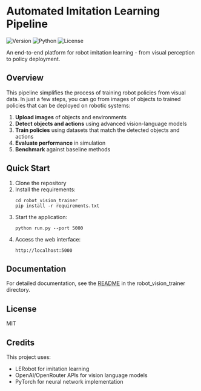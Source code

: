 # Automated Imitation Learning Pipeline

![Version](https://img.shields.io/badge/version-1.0.0-blue)
![Python](https://img.shields.io/badge/python-3.9%2B-blue)
![License](https://img.shields.io/badge/license-MIT-green)

An end-to-end platform for robot imitation learning - from visual perception to policy deployment.

## Overview

This pipeline simplifies the process of training robot policies from visual data. In just a few steps, you can go from images of objects to trained policies that can be deployed on robotic systems:

1. **Upload images** of objects and environments
2. **Detect objects and actions** using advanced vision-language models
3. **Train policies** using datasets that match the detected objects and actions
4. **Evaluate performance** in simulation
5. **Benchmark** against baseline methods

## Quick Start

1. Clone the repository
2. Install the requirements:
   ```
   cd robot_vision_trainer
   pip install -r requirements.txt
   ```
3. Start the application:
   ```
   python run.py --port 5000
   ```
4. Access the web interface:
   ```
   http://localhost:5000
   ```

## Documentation

For detailed documentation, see the [README](robot_vision_trainer/README.md) in the robot_vision_trainer directory.

## License

MIT

## Credits

This project uses:
- LERobot for imitation learning
- OpenAI/OpenRouter APIs for vision language models
- PyTorch for neural network implementation 